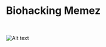 <h1>Biohacking Memez</h1>

</BR>

![Alt text](https://raw.githubusercontent.com/JonnyBanana/THE-BIOHACKING-BIBLE/master/MEMEZ!!!/SCIENCE!!!.jpg)

</BR>
